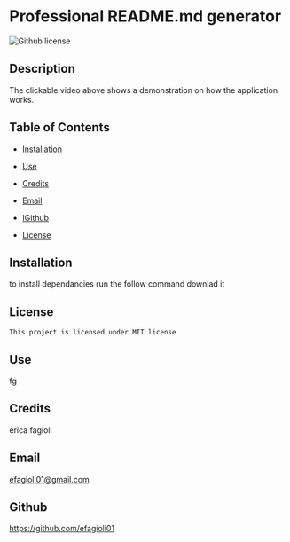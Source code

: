 # Professional README.md generator
![Github license](https://img.shields.io/badge/License-MIT-blue.svg)

## Description

The clickable video above shows a demonstration on how the application works. 

## Table of Contents

* [Installation](#installation)
* [Use](#use)
* [Credits](#credits)
* [Email](#email)
* [IGithub](#github)


* [License](#license)
 

## Installation
to install dependancies run the follow command
downlad it 

## License
    
    This project is licensed under MIT license

## Use

fg

## Credits

erica fagioli

## Email

efagioli01@gmail.com

## Github

https://github.com/efagioli01



